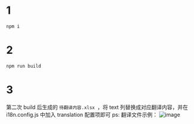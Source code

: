 # 1

`npm i`

# 2

`npm run build`

# 3

第二次 build 后生成的 `待翻译内容.xlsx `，将 text 列替换成对应翻译内容，并在 i18n.config.js 中加入 translation 配置项即可
ps: 翻译文件示例：
![image](https://user-images.githubusercontent.com/4214624/148200030-648b4cac-342e-483f-878d-53977effc6e2.png)
